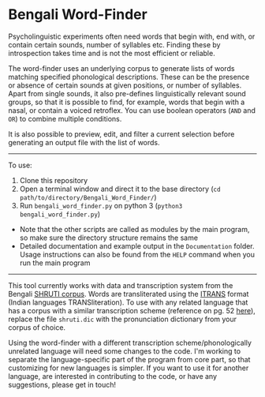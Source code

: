 # Bengali Word-Finder  

Psycholinguistic experiments often need words that begin with, end with, or contain certain sounds, number of syllables etc. Finding these by introspection takes time and is not the most efficient or reliable.

The word-finder uses an underlying corpus to generate lists of words matching specified phonological descriptions. These can be the presence or absence of certain sounds at given positions, or number of syllables. Apart from single sounds, it also pre-defines linguistically relevant sound groups, so that it is possible to find, for example, words that begin with a nasal, or contain a voiced retroflex. You can use boolean operators (`AND` and `OR`) to combine multiple conditions.

It is also possible to preview, edit, and filter a current selection before generating an output file with the list of words.

--------
To use:

1. Clone this repository
2. Open a terminal window and direct it to the base directory (`cd path/to/directory/Bengali_Word_Finder/`)
3. Run `bengali_word_finder.py` on python 3 (`python3 bengali_word_finder.py`)
- Note that the other scripts are called as modules by the main program, so make sure the directory structure remains the same
- Detailed documentation and example output in the `Documentation` folder. Usage instructions can also be found from the `HELP` command when you run the main program

-------


This tool currently works with data and transcription system from the Bengali [SHRUTI corpus](http://cse.iitkgp.ac.in/~pabitra/shruti_corpus.html). Words are transliterated using the [ITRANS](https://www.aczoom.com/itrans/html/tblall/tblall.html) format (Indian languages TRANSliteration). To use with any related language that has a corpus with a similar transcription scheme (reference on pg. 52 [here](http://cse.iitkgp.ac.in/~pabitra/paper/ococosda11.pdf)), replace the file `shruti.dic` with the pronunciation dictionary from your corpus of choice.

Using the word-finder with a different transcription scheme/phonologically unrelated language will need some changes to the code. I'm working to separate the language-specific part of the program from core part, so that customizing for new languages is simpler. If you want to use it for another language, are interested in contributing to the code, or have any suggestions, please get in touch! 
 
